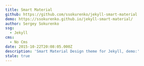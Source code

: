 ```yaml
---
title: Smart Material
github: https://github.com/ssokurenko/jekyll-smart-material
demo: https://ssokurenko.github.io/jekyll-smart-material/
author: Sergey Sokurenko
ssg:
  - Jekyll
cms:
  - No Cms
date: 2015-10-22T20:08:05.000Z
description: 'Smart Material Design theme for Jekyll, demo:'
stale: true
---
```

